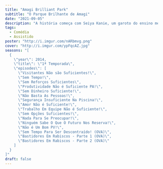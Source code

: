 ```yaml
---
title: "Amagi Brilliant Park"
subtitle: "O Parque Brilhante de Amagi"
date: "2021-09-05"
description: "A história começa com Seiya Kanie, um garoto do ensino médio que é convidado para um encontro em um parque de diversões por uma bela e misteriosa estudante transferida chamada Isuzu Sento. Ele é apresentado a Ratifa, uma princesa e gestora do parque, e é convidado para ser o gerente desse \"parque de diversões decepcionante nos subúrbios de Tóquio.\""
tags:
  - Comédia
  - Assistido
poster: "http://i.imgur.com/nARbmvg.png"
cover: "http://i.imgur.com/ypFqcAZ.jpg"
seasons: "[
  {
    \"year\": 2014,
    \"title\": \"1ª Temporada\",
    \"episodes\": [
      \"Visitantes Não são Suficientes!\",
      \"Sem Tempo!\",
      \"Sem Reforços Suficientes\",
      \"Produtividade Não é Suficiente PA!\",
      \"Sem Dinheiro Suficiente!\",
      \"Não Basta As Pessoas!\",
      \"Segurança Insuficiente Na Piscina!\",
      \"Amor Não é Suficiente!\",
      \"Trabalho Em Equipe Não é Suficiente!\",
      \"Sem Opções Suficientes!\",
      \"Nada Para Se Preocupar!\",
      \"Ninguém Sabe O Que O Futuro Nos Reserva!\",
      \"Não é Um Bom PV!\",
      \"Sem Tempo Para Ser Descontraído! (OVA)\",
      \"Bastidores Em Rabiscos - Parte 1 (OVA)\",
      \"Bastidores Em Rabiscos - Parte 2 (OVA)\"
    ]
  }
]"
draft: false
---
```

